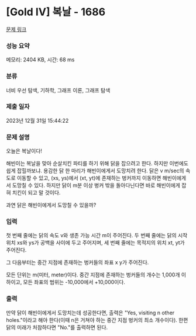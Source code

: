 # [Gold IV] 복날 - 1686 

[문제 링크](https://www.acmicpc.net/problem/1686) 

### 성능 요약

메모리: 2404 KB, 시간: 68 ms

### 분류

너비 우선 탐색, 기하학, 그래프 이론, 그래프 탐색

### 제출 일자

2023년 12월 31일 15:44:22

### 문제 설명

<p>오늘은 복날이다!</p>

<p>해빈이는 복날을 맞아 순살치킨 파티를 하기 위해 닭을 잡으려고 한다. 하지만 이번에도 쉽게 잡힐까보냐. 용감한 닭 한 마리가 해빈이에게서 도망치려 한다. 닭은 v m/sec의 속도로 이동할 수 있고, (xs, ys)에서 (xt, yt)에 존재하는 벙커까지 이동하면 해빈이에게서 도망칠 수 있다. 하지만 닭이 m분 이상 벙커 밖을 돌아다닌다면 바로 해빈이에게 잡혀 치킨이 되고 말 것이다.</p>

<p>과연 닭은 해빈이에게서 도망칠 수 있을까?</p>

### 입력 

 <p>첫 번째 줄에는 닭의 속도 v와 생존 가능 시간 m이 주어진다. 두 번째 줄에는 닭의 시작 위치 xs와 ys가 공백을 사이에 두고 주어지며, 세 번째 줄에는 목적지의 위치 xt, yt가 주어진다.</p>

<p>그 다음부터는 중간 지점에 존재하는 벙커들의 좌표 x y가 주어진다.</p>

<p>모든 단위는 m(미터, meter)이다. 중간 지점에 존재하는 벙커들의 개수는 1,000개 이하이고, 모든 좌표의 범위는 -10,000에서 +10,000이다.</p>

### 출력 

 <p>만약 닭이 해빈이에게서 도망치는데 성공한다면, 출력은 "Yes, visiting n other holes."이라고 해야 한다(이때 n은 거쳐야 하는 중간 지점 벙커의 최소 개수이다). 한편 닭의 미래가 처참하다면 "No."를 출력하면 된다.</p>

